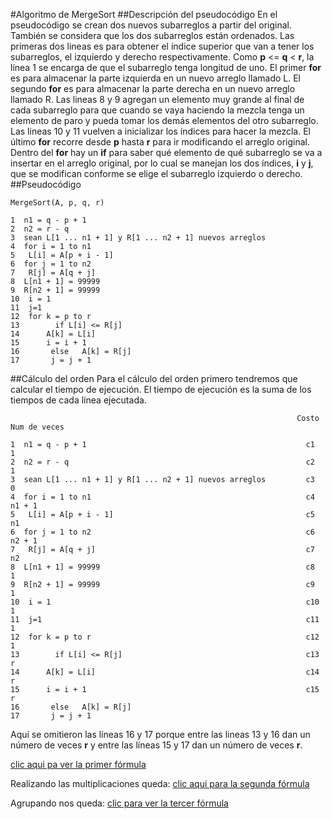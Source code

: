 #Algoritmo de MergeSort
##Descripción del pseudocódigo
En el pseudocódigo se crean dos nuevos subarreglos a partir del original. También se considera que los dos subarreglos están ordenados.
Las primeras dos lineas es para obtener el índice superior que van a tener los subarreglos, el izquierdo y derecho respectivamente. Como **p** <= **q** < **r**, la línea 1 se encarga de que el subarreglo tenga longitud de uno.
El primer **for** es para almacenar la parte izquierda en un nuevo arreglo llamado L.
El segundo **for** es para almacenar la parte derecha en un nuevo arreglo llamado R.
Las lineas 8 y 9 agregan un elemento muy grande al final de cada subarreglo para que cuando se vaya haciendo la mezcla tenga un elemento de paro y pueda tomar los demás elementos del otro subarreglo.
Las lineas 10 y 11 vuelven a inicializar los índices para hacer la mezcla. 
El último **for** recorre desde **p** hasta **r** para ir modificando el arreglo original. Dentro del **for** hay un **if** para saber qué elemento de qué subarreglo se va a insertar en el arreglo original, por lo cual se manejan los dos índices, **i** y **j**, que se modifican conforme se elige el subarreglo izquierdo o derecho.
##Pseudocódigo
```
MergeSort(A, p, q, r)

1  n1 = q - p + 1
2  n2 = r - q
3  sean L[1 ... n1 + 1] y R[1 ... n2 + 1] nuevos arreglos
4  for i = 1 to n1
5  	L[i] = A[p + i - 1]
6  for j = 1 to n2
7  	R[j] = A[q + j]
8  L[n1 + 1] = 99999
9  R[n2 + 1] = 99999
10  i = 1
11  j=1
12  for k = p to r
13        if L[i] <= R[j]
14		A[k] = L[i]
15		i = i + 1
16	     else	A[k] = R[j]
17	     j = j + 1
```

##Cálculo del orden
Para el cálculo del orden primero tendremos que calcular el tiempo de ejecución.
El tiempo de ejecución es la suma de los tiempos de cada línea ejecutada.
```
																Costo		Num de veces

1  n1 = q - p + 1												  c1			1
2  n2 = r - q													  c2			1
3  sean L[1 ... n1 + 1] y R[1 ... n2 + 1] nuevos arreglos		  c3			0
4  for i = 1 to n1												  c4		  n1 + 1
5  	L[i] = A[p + i - 1]											  c5			n1
6  for j = 1 to n2												  c6		  n2 + 1
7  	R[j] = A[q + j]												  c7			n2
8  L[n1 + 1] = 99999											  c8			1
9  R[n2 + 1] = 99999											  c9			1
10  i = 1														  c10			1
11  j=1															  c11			1
12  for k = p to r												  c12			1
13        if L[i] <= R[j]										  c13			r
14		A[k] = L[i]												  c14			r
15		i = i + 1												  c15			r
16	     else	A[k] = R[j]
17	     j = j + 1
```
Aquí se omitieron las líneas 16 y 17 porque entre las lineas 13 y 16 dan un número de veces **r** y entre las líneas 15 y 17 dan un número de veces **r**.

[clic aqui pa ver la primer fórmula]( http://latex.codecogs.com/gif.latex?T(n)=c1&plus;c2&plus;c4(n1&plus;1)&plus;c5(n1)&plus;c6(n2&plus;1)&plus;c7(n2)&plus;c8&plus;c9&plus;c10&plus;c11&plus;c12(r&plus;1)&plus;c13(r)&plus;c14(r)&plus;c15(r) )

Realizando las multiplicaciones queda:
[clic aqui para la segunda fórmula]( http://latex.codecogs.com/gif.latex?T(n)=c1&plus;c2&plus;c4(n1)&plus;c4&plus;c5(n1)&plus;c6(n2)&plus;c6&plus;c7(n2)&plus;c8&plus;c9&plus;c10&plus;c11&plus;c12(r)&plus;c12&plus;c13(r)&plus;c14(r)&plus;c15(r) )

Agrupando nos queda:
[clic para ver la tercer fórmula]( http://latex.codecogs.com/gif.latex?T(n)=(c4&plus;c5){\color{Red}&space;n1}&plus;(c6&plus;c7){\color{Red}&space;n2}&plus;(c12&plus;c13&plus;c14&plus;c15){\color{Red}&space;r}&plus;(c1&plus;c2&plus;c4&plus;c6&plus;c8&plus;c9&plus;c10&plus;c11&plus;c12) )